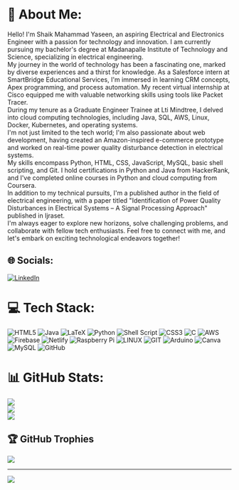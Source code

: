 # 💫 About Me:
Hello! I'm Shaik Mahammad Yaseen, an aspiring Electrical and Electronics Engineer with a passion for technology and innovation. I am currently pursuing my bachelor's degree at Madanapalle Institute of Technology and Science, specializing in electrical engineering.<br>My journey in the world of technology has been a fascinating one, marked by diverse experiences and a thirst for knowledge. As a Salesforce intern at SmartBridge Educational Services, I'm immersed in learning CRM concepts, Apex programming, and process automation. My recent virtual internship at Cisco equipped me with valuable networking skills using tools like Packet Tracer.<br>During my tenure as a Graduate Engineer Trainee at Lti Mindtree, I delved into cloud computing technologies, including Java, SQL, AWS, Linux, Docker, Kubernetes, and operating systems.<br>I'm not just limited to the tech world; I'm also passionate about web development, having created an Amazon-inspired e-commerce prototype and worked on real-time power quality disturbance detection in electrical systems.<br>My skills encompass Python, HTML, CSS, JavaScript, MySQL, basic shell scripting, and Git. I hold certifications in Python and Java from HackerRank, and I've completed online courses in Python and cloud computing from Coursera.<br>In addition to my technical pursuits, I'm a published author in the field of electrical engineering, with a paper titled "Identification of Power Quality Disturbances in Electrical Systems – A Signal Processing Approach" published in Ijraset.<br>I'm always eager to explore new horizons, solve challenging problems, and collaborate with fellow tech enthusiasts. Feel free to connect with me, and let's embark on exciting technological endeavors together!


## 🌐 Socials:
[![LinkedIn](https://img.shields.io/badge/LinkedIn-%230077B5.svg?logo=linkedin&logoColor=white)](https://linkedin.com/in/https://www.linkedin.com/in/mahammad-yaseen/) 

# 💻 Tech Stack:
![HTML5](https://img.shields.io/badge/html5-%23E34F26.svg?style=for-the-badge&logo=html5&logoColor=white) ![Java](https://img.shields.io/badge/java-%23ED8B00.svg?style=for-the-badge&logo=java&logoColor=white) ![LaTeX](https://img.shields.io/badge/latex-%23008080.svg?style=for-the-badge&logo=latex&logoColor=white) ![Python](https://img.shields.io/badge/python-3670A0?style=for-the-badge&logo=python&logoColor=ffdd54) ![Shell Script](https://img.shields.io/badge/shell_script-%23121011.svg?style=for-the-badge&logo=gnu-bash&logoColor=white) ![CSS3](https://img.shields.io/badge/css3-%231572B6.svg?style=for-the-badge&logo=css3&logoColor=white) ![C](https://img.shields.io/badge/c-%2300599C.svg?style=for-the-badge&logo=c&logoColor=white) ![AWS](https://img.shields.io/badge/AWS-%23FF9900.svg?style=for-the-badge&logo=amazon-aws&logoColor=white) ![Firebase](https://img.shields.io/badge/firebase-%23039BE5.svg?style=for-the-badge&logo=firebase) ![Netlify](https://img.shields.io/badge/netlify-%23000000.svg?style=for-the-badge&logo=netlify&logoColor=#00C7B7) ![Raspberry Pi](https://img.shields.io/badge/-RaspberryPi-C51A4A?style=for-the-badge&logo=Raspberry-Pi) ![LINUX](https://img.shields.io/badge/Linux-FCC624?style=for-the-badge&logo=linux&logoColor=black) ![GIT](https://img.shields.io/badge/Git-fc6d26?style=for-the-badge&logo=git&logoColor=white) ![Arduino](https://img.shields.io/badge/-Arduino-00979D?style=for-the-badge&logo=Arduino&logoColor=white) ![Canva](https://img.shields.io/badge/Canva-%2300C4CC.svg?style=for-the-badge&logo=Canva&logoColor=white) ![MySQL](https://img.shields.io/badge/mysql-%2300f.svg?style=for-the-badge&logo=mysql&logoColor=white) ![GitHub](https://img.shields.io/badge/GitHub-%23121011.svg?style=for-the-badge&logo=github&logoColor=white)
# 📊 GitHub Stats:
![](https://github-readme-stats.vercel.app/api?username=YASEEN51449&theme=dark&hide_border=false&include_all_commits=false&count_private=false)<br/>
![](https://github-readme-streak-stats.herokuapp.com/?user=YASEEN51449&theme=dark&hide_border=false)<br/>
![](https://github-readme-stats.vercel.app/api/top-langs/?username=YASEEN51449&theme=dark&hide_border=false&include_all_commits=false&count_private=false&layout=compact)

## 🏆 GitHub Trophies
![](https://github-profile-trophy.vercel.app/?username=YASEEN51449&theme=radical&no-frame=false&no-bg=false&margin-w=4)

---
[![](https://visitcount.itsvg.in/api?id=YASEEN51449&icon=0&color=0)](https://visitcount.itsvg.in)

<!-- Proudly created with GPRM ( https://gprm.itsvg.in ) -->
